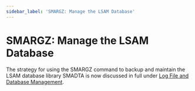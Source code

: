 ```yaml
---
sidebar_label: 'SMARGZ: Manage the LSAM Database'
---
```


# SMARGZ: Manage the LSAM Database

The strategy for using the SMARGZ command to backup and maintain the LSAM database library SMADTA is now discussed in full under [Log File and Database Management](/logs-database/database-maintenance.md#general-lsam-database-maintenance).